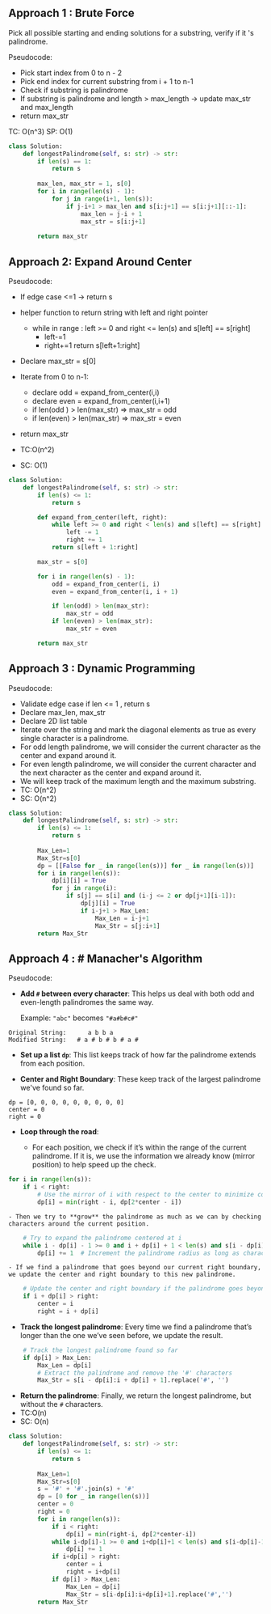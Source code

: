 ## Approach 1 : Brute Force
Pick all possible starting and ending solutions for a substring, verify if it 's palindrome.

Pseudocode:
- Pick start index from 0 to n - 2
- Pick end index for current substring from i + 1 to n-1
- Check if substring is palindrome 
- If substring is palindrome and length > max_length -> update max_str and max_length
- return max_str

TC: O(n^3)
SP: O(1)

```python
class Solution:
    def longestPalindrome(self, s: str) -> str:
        if len(s) == 1:
            return s
        
        max_len, max_str = 1, s[0]
        for i in range(len(s) - 1):
            for j in range(i+1, len(s)):
                if j-i+1 > max_len and s[i:j+1] == s[i:j+1][::-1]:
                    max_len = j-i + 1
                    max_str = s[i:j+1]
        
        return max_str

```

## Approach 2: Expand Around Center
Pseudocode:
- If edge case <=1 -> return s
- helper function to return string with left and right pointer
	- while in range : left >= 0 and right <= len(s) and s[left] == s[right]
		- left-=1
		- right+=1
	 return s[left+1:right]
- Declare max_str = s[0]
- Iterate from 0 to n-1:
	- declare odd = expand_from_center(i,i)
	- declare even = expand_from_center(i,i+1)
	- if len(odd ) > len(max_str) => max_str = odd
	- if len(even) > len(max_str) => max_str = even
- return max_str

- TC:O(n^2)
- SC: O(1)

```python
class Solution:
    def longestPalindrome(self, s: str) -> str:
        if len(s) <= 1:
            return s

        def expand_from_center(left, right):
            while left >= 0 and right < len(s) and s[left] == s[right]:
                left -= 1
                right += 1
            return s[left + 1:right]

        max_str = s[0]

        for i in range(len(s) - 1):
            odd = expand_from_center(i, i)
            even = expand_from_center(i, i + 1)

            if len(odd) > len(max_str):
                max_str = odd
            if len(even) > len(max_str):
                max_str = even

        return max_str

```

## Approach 3 :  Dynamic Programming


Pseudocode:
- Validate edge case if len <= 1 , return s
- Declare max_len, max_str
- Declare 2D list table 
- Iterate over the string and mark the diagonal elements as true as every single character is a palindrome.
-  For odd length palindrome, we will consider the current character as the center and expand around it.
- For even length palindrome, we will consider the current character and the next character as the center and expand around it.
- We will keep track of the maximum length and the maximum substring.
- TC: O(n^2)
- SC: O(n^2)

```python
class Solution:
    def longestPalindrome(self, s: str) -> str:
        if len(s) <= 1:
            return s
        
        Max_Len=1
        Max_Str=s[0]
        dp = [[False for _ in range(len(s))] for _ in range(len(s))]
        for i in range(len(s)):
            dp[i][i] = True
            for j in range(i):
                if s[j] == s[i] and (i-j <= 2 or dp[j+1][i-1]):
                    dp[j][i] = True
                    if i-j+1 > Max_Len:
                        Max_Len = i-j+1
                        Max_Str = s[j:i+1]
        return Max_Str

```

## Approach 4 :  # Manacher's Algorithm

Pseudocode:
- **Add `#` between every character**: This helps us deal with both odd and even-length palindromes the same way.
    
    Example: `"abc"` becomes `"#a#b#c#"`
```
Original String:      a b b a
Modified String:   # a # b # b # a #

```
    
- **Set up a list `dp`**: This list keeps track of how far the palindrome extends from each position.
    
- **Center and Right Boundary**: These keep track of the largest palindrome we've found so far.
```
dp = [0, 0, 0, 0, 0, 0, 0, 0, 0]
center = 0
right = 0

```
- **Loop through the road**:
    
    - For each position, we check if it’s within the range of the current palindrome. If it is, we use the information we already know (mirror position) to help speed up the check.

```python
for i in range(len(s)):
    if i < right:
        # Use the mirror of i with respect to the center to minimize computation
        dp[i] = min(right - i, dp[2*center - i])

```

    - Then we try to **grow** the palindrome as much as we can by checking characters around the current position.

```python
    # Try to expand the palindrome centered at i
    while i - dp[i] - 1 >= 0 and i + dp[i] + 1 < len(s) and s[i - dp[i] - 1] == s[i + dp[i] + 1]:
        dp[i] += 1  # Increment the palindrome radius as long as characters match

```

    - If we find a palindrome that goes beyond our current right boundary, we update the center and right boundary to this new palindrome.

```python
    # Update the center and right boundary if the palindrome goes beyond the current right boundary
    if i + dp[i] > right:
        center = i
        right = i + dp[i]

```
- **Track the longest palindrome**: Every time we find a palindrome that’s longer than the one we’ve seen before, we update the result.

```python
    # Track the longest palindrome found so far
    if dp[i] > Max_Len:
        Max_Len = dp[i]
        # Extract the palindrome and remove the '#' characters
        Max_Str = s[i - dp[i]:i + dp[i] + 1].replace('#', '')

```
    
- **Return the palindrome**: Finally, we return the longest palindrome, but without the `#` characters.
- TC:O(n)
- SC: O(n)

```python
class Solution:
    def longestPalindrome(self, s: str) -> str:
        if len(s) <= 1:
            return s
        
        Max_Len=1
        Max_Str=s[0]
        s = '#' + '#'.join(s) + '#'
        dp = [0 for _ in range(len(s))]
        center = 0
        right = 0
        for i in range(len(s)):
            if i < right:
                dp[i] = min(right-i, dp[2*center-i])
            while i-dp[i]-1 >= 0 and i+dp[i]+1 < len(s) and s[i-dp[i]-1] == s[i+dp[i]+1]:
                dp[i] += 1
            if i+dp[i] > right:
                center = i
                right = i+dp[i]
            if dp[i] > Max_Len:
                Max_Len = dp[i]
                Max_Str = s[i-dp[i]:i+dp[i]+1].replace('#','')
        return Max_Str
```
